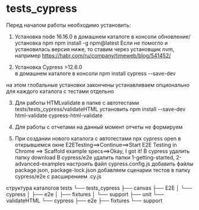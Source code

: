 # tests_cypress

Перед началом работы необходимо установить:
1.  Установка node 16.16.0
    в домашнем каталоге в консоли обновление/установка npm
           npm install -g npm@latest
    Если не помогло  и установилась версия ниже, то ставим через установщик nvm, например 
    https://habr.com/ru/company/timeweb/blog/541452/

2.  Установка Cypress  >12.6.0   
    в домашнем каталоге в консоли 
           npm install cypress --save-dev

на этом глобальные установки закончены
устанавливаем опционально для каждого каталога с тестами отдельно

3. Для работы HTMLvalidate в папке с автотестами tests/tests_cypress/validateHTML установить
           npm install --save-dev html-validate cypress-html-validate

4. Для работы с отчетами 
    на данный момент отчеты не формируем   

5. При создании нового каталога с автотестами
           npx cypress open
    в открывшемся окне E2ETesting==>Continue==>Start E2E Testing in Chrome ==> Scaffold example specs==>Okay, I got it!
    В  cypress удалить папку download 
    В  cypress/e2e удалить папки 1-getting-started, 2-advanced-examples
    настроить файл cypress.config.js
    добавить файлы package.json, package-lock.json
    добавляем сценарии тестов в папку cypress/e2e  с расширением .cy.js
  
структура каталогов 
tests
└── tests_cypress 
        ├── canvas
        ├── E2E
        │   └── cypress
        │       ├── e2e
        │       ├── fixtures
        │       └── support
        ├── unit
        └── validateHTML
                └── cypress
                ├── e2e
                ├── fixtures
                └── support
